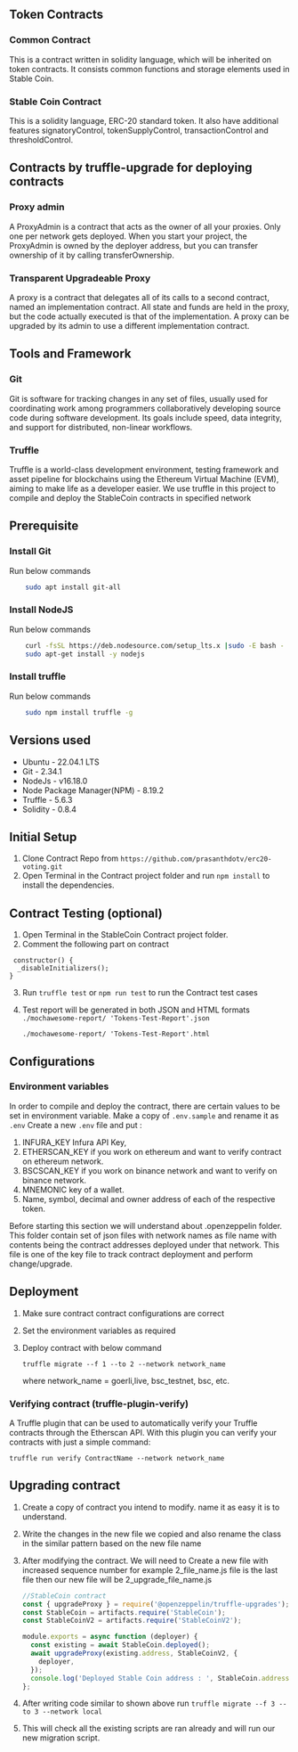 ## Token Contracts

### Common Contract

This is a contract written in solidity language, which will be inherited on token contracts. It consists common functions and storage elements used in Stable Coin.

### Stable Coin Contract

This is a solidity language, ERC-20 standard token. It also have additional features signatoryControl, tokenSupplyControl, transactionControl and thresholdControl.

## Contracts by truffle-upgrade for deploying contracts

### Proxy admin

A ProxyAdmin is a contract that acts as the owner of all your proxies. Only one per network gets deployed. When you start your project, the ProxyAdmin is owned by the deployer address, but you can transfer ownership of it by calling transferOwnership.

### Transparent Upgradeable Proxy

A proxy is a contract that delegates all of its calls to a second contract, named an implementation contract. All state and funds are held in the proxy, but the code actually executed is that of the implementation. A proxy can be upgraded by its admin to use a different implementation contract.

## Tools and Framework

### Git

Git is software for tracking changes in any set of files, usually used for coordinating work among programmers collaboratively developing source code during software development. Its goals include speed, data integrity, and support for distributed, non-linear workflows.

### Truffle

Truffle is a world-class development environment, testing framework and asset pipeline for blockchains using the Ethereum Virtual Machine (EVM), aiming to make life as a developer easier. We use truffle in this project to compile and deploy the StableCoin contracts in specified network

## Prerequisite

### Install Git

Run below commands

```bash
    sudo apt install git-all
```

### Install NodeJS

Run below commands

```bash
    curl -fsSL https://deb.nodesource.com/setup_lts.x |sudo -E bash -
    sudo apt-get install -y nodejs
```

### Install truffle

Run below commands

```bash
    sudo npm install truffle -g
```

## Versions used

- Ubuntu - 22.04.1 LTS
- Git - 2.34.1
- NodeJs - v16.18.0
- Node Package Manager(NPM) - 8.19.2
- Truffle - 5.6.3
- Solidity - 0.8.4

## Initial Setup

1. Clone Contract Repo from `https://github.com/prasanthdotv/erc20-voting.git`
2. Open Terminal in the Contract project folder and run `npm install` to install the dependencies.

## Contract Testing (optional)

1. Open Terminal in the StableCoin Contract project folder.
2. Comment the following part on contract

```sol
 constructor() {
  _disableInitializers();
}
```

3. Run `truffle test` or `npm run test` to run the Contract test cases
4. Test report will be generated in both JSON and HTML formats
   `./mochawesome-report/ 'Tokens-Test-Report'.json`

   `./mochawesome-report/ 'Tokens-Test-Report'.html`

## Configurations

### Environment variables

In order to compile and deploy the contract, there are certain values to be set in environment variable.
Make a copy of `.env.sample` and rename it as `.env`
Create a new `.env` file and put :

1. INFURA_KEY Infura API Key,
2. ETHERSCAN_KEY if you work on ethereum and want to verify contract on ethereum network.
3. BSCSCAN_KEY if you work on binance network and want to verify on binance network.
4. MNEMONIC key of a wallet.
5. Name, symbol, decimal and owner address of each of the respective token.

Before starting this section we will understand about .openzeppelin folder. This folder contain set of json files with network names as file name with contents being the contract addresses deployed under that network. This file is one of the key file to track contract deployment and perform change/upgrade.

## Deployment

1. Make sure contract contract configurations are correct
2. Set the environment variables as required
3. Deploy contract with below command

   `truffle migrate --f 1 --to 2 --network network_name`

   where network_name = goerli,live, bsc_testnet, bsc, etc.

### Verifying contract (truffle-plugin-verify)

A Truffle plugin that can be used to automatically verify your Truffle contracts through the Etherscan API. With this plugin you can verify your contracts with just a simple command:

`truffle run verify ContractName --network network_name `

## Upgrading contract

1. Create a copy of contract you intend to modify. name it as easy it is to understand.
2. Write the changes in the new file we copied and also rename the class in the similar pattern based on the new file name
3. After modifying the contract. We will need to Create a new file with increased sequence number for example 2_file_name.js file is the last file then our new file will be 2_upgrade_file_name.js

   ```js
   //StableCoin contract
   const { upgradeProxy } = require('@openzeppelin/truffle-upgrades');
   const StableCoin = artifacts.require('StableCoin');
   const StableCoinV2 = artifacts.require('StableCoinV2');

   module.exports = async function (deployer) {
     const existing = await StableCoin.deployed();
     await upgradeProxy(existing.address, StableCoinV2, {
       deployer,
     });
     console.log('Deployed Stable Coin address : ', StableCoin.address);
   };
   ```

4. After writing code similar to shown above run `truffle migrate --f 3 --to 3 --network local`
5. This will check all the existing scripts are ran already and will run our new migration script.
